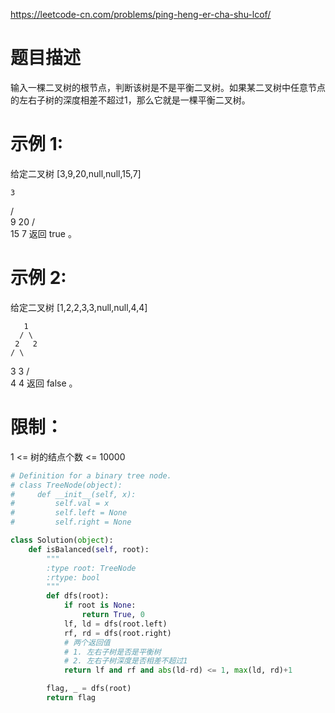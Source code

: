https://leetcode-cn.com/problems/ping-heng-er-cha-shu-lcof/

# 题目描述
输入一棵二叉树的根节点，判断该树是不是平衡二叉树。如果某二叉树中任意节点的左右子树的深度相差不超过1，那么它就是一棵平衡二叉树。

# 示例 1:

给定二叉树 [3,9,20,null,null,15,7]

    3
   / \
  9  20
    /  \
   15   7
返回 true 。

# 示例 2:

给定二叉树 [1,2,2,3,3,null,null,4,4]

       1
      / \
     2   2
    / \
   3   3
  / \
 4   4
返回 false 。 

# 限制：
1 <= 树的结点个数 <= 10000

```python
# Definition for a binary tree node.
# class TreeNode(object):
#     def __init__(self, x):
#         self.val = x
#         self.left = None
#         self.right = None

class Solution(object):
    def isBalanced(self, root):
        """
        :type root: TreeNode
        :rtype: bool
        """
        def dfs(root):
            if root is None:
                return True, 0
            lf, ld = dfs(root.left)
            rf, rd = dfs(root.right)
            # 两个返回值
            # 1. 左右子树是否是平衡树
            # 2. 左右子树深度是否相差不超过1
            return lf and rf and abs(ld-rd) <= 1, max(ld, rd)+1

        flag, _ = dfs(root)
        return flag

        
```